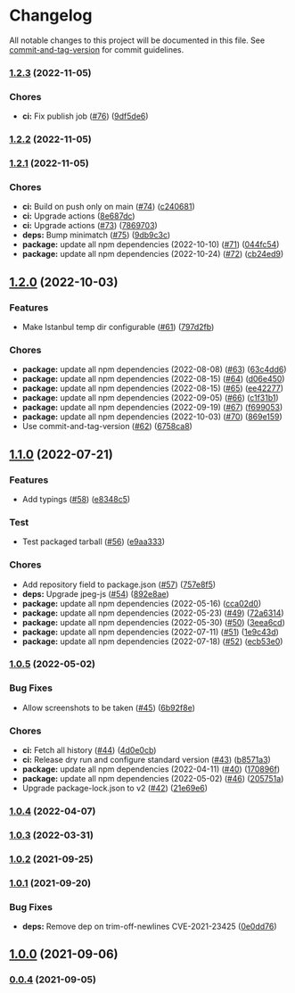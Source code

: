 # Changelog

All notable changes to this project will be documented in this file. See [commit-and-tag-version](https://github.com/absolute-version/commit-and-tag-version) for commit guidelines.

### [1.2.3](https://github.com/anishkny/playwright-test-coverage/compare/v1.2.2...v1.2.3) (2022-11-05)


### Chores

* **ci:** Fix publish job ([#76](https://github.com/anishkny/playwright-test-coverage/issues/76)) ([9df5de6](https://github.com/anishkny/playwright-test-coverage/commit/9df5de6eec921544071e1d42efeb6b0847391321))

### [1.2.2](https://github.com/anishkny/playwright-test-coverage/compare/v1.2.1...v1.2.2) (2022-11-05)

### [1.2.1](https://github.com/anishkny/playwright-test-coverage/compare/v1.2.0...v1.2.1) (2022-11-05)


### Chores

* **ci:** Build on push only on main ([#74](https://github.com/anishkny/playwright-test-coverage/issues/74)) ([c240681](https://github.com/anishkny/playwright-test-coverage/commit/c240681e1e47a9d9a901033f3ef6ee29c6c7f941))
* **ci:** Upgrade actions ([8e687dc](https://github.com/anishkny/playwright-test-coverage/commit/8e687dc4efbbb1efb359082e5467772147d89a2b))
* **ci:** Upgrade actions ([#73](https://github.com/anishkny/playwright-test-coverage/issues/73)) ([7869703](https://github.com/anishkny/playwright-test-coverage/commit/78697033f3901f9b250cd65cf525d4bffd9a4d97))
* **deps:** Bump minimatch ([#75](https://github.com/anishkny/playwright-test-coverage/issues/75)) ([9db9c3c](https://github.com/anishkny/playwright-test-coverage/commit/9db9c3c760e76eb7b2431f041183a8015fa1eb8b))
* **package:** update all npm dependencies (2022-10-10) ([#71](https://github.com/anishkny/playwright-test-coverage/issues/71)) ([044fc54](https://github.com/anishkny/playwright-test-coverage/commit/044fc54bd915bcbb22b07f5ae07ce936ad58836e))
* **package:** update all npm dependencies (2022-10-24) ([#72](https://github.com/anishkny/playwright-test-coverage/issues/72)) ([cb24ed9](https://github.com/anishkny/playwright-test-coverage/commit/cb24ed944e62b62152b68d0dde1a62c9f9981478))

## [1.2.0](https://github.com/anishkny/playwright-test-coverage/compare/v1.1.0...v1.2.0) (2022-10-03)


### Features

* Make Istanbul temp dir configurable ([#61](https://github.com/anishkny/playwright-test-coverage/issues/61)) ([797d2fb](https://github.com/anishkny/playwright-test-coverage/commit/797d2fb35dbd3e6ac23f116dc599a206fbafc175))


### Chores

* **package:** update all npm dependencies (2022-08-08) ([#63](https://github.com/anishkny/playwright-test-coverage/issues/63)) ([63c4dd6](https://github.com/anishkny/playwright-test-coverage/commit/63c4dd6344cd950fe75ef060dca3711ac14c397e))
* **package:** update all npm dependencies (2022-08-15) ([#64](https://github.com/anishkny/playwright-test-coverage/issues/64)) ([d06e450](https://github.com/anishkny/playwright-test-coverage/commit/d06e45005cd264118689cafdf38ea099cbd9de1a))
* **package:** update all npm dependencies (2022-08-15) ([#65](https://github.com/anishkny/playwright-test-coverage/issues/65)) ([ee42277](https://github.com/anishkny/playwright-test-coverage/commit/ee4227742bf45be0b1be6730e6af9f41a9fef807))
* **package:** update all npm dependencies (2022-09-05) ([#66](https://github.com/anishkny/playwright-test-coverage/issues/66)) ([c1f31b1](https://github.com/anishkny/playwright-test-coverage/commit/c1f31b1e31c4d9b35371c3f83a225184fbb8179d))
* **package:** update all npm dependencies (2022-09-19) ([#67](https://github.com/anishkny/playwright-test-coverage/issues/67)) ([f699053](https://github.com/anishkny/playwright-test-coverage/commit/f699053bf0f6523a044900ea5039e6e1c16dc5e8))
* **package:** update all npm dependencies (2022-10-03) ([#70](https://github.com/anishkny/playwright-test-coverage/issues/70)) ([869e159](https://github.com/anishkny/playwright-test-coverage/commit/869e159b65fef8652bab529744a38976e4fabe39))
* Use commit-and-tag-version ([#62](https://github.com/anishkny/playwright-test-coverage/issues/62)) ([6758ca8](https://github.com/anishkny/playwright-test-coverage/commit/6758ca8809792ae2be7351a47f73f276f6dadf1b))

## [1.1.0](https://github.com/anishkny/playwright-test-coverage/compare/v1.0.5...v1.1.0) (2022-07-21)


### Features

* Add typings ([#58](https://github.com/anishkny/playwright-test-coverage/issues/58)) ([e8348c5](https://github.com/anishkny/playwright-test-coverage/commit/e8348c550cce1f2386e38e9bcb1056d7cf57d83b))


### Test

* Test packaged tarball ([#56](https://github.com/anishkny/playwright-test-coverage/issues/56)) ([e9aa333](https://github.com/anishkny/playwright-test-coverage/commit/e9aa333e79f8ff180ced387a042812257921daea))


### Chores

* Add repository field to package.json ([#57](https://github.com/anishkny/playwright-test-coverage/issues/57)) ([757e8f5](https://github.com/anishkny/playwright-test-coverage/commit/757e8f5e844565bd79dd909ba94793364b4fbaf5))
* **deps:** Upgrade jpeg-js ([#54](https://github.com/anishkny/playwright-test-coverage/issues/54)) ([892e8ae](https://github.com/anishkny/playwright-test-coverage/commit/892e8ae7f48f202a5bd2489c689c6484da9b801b))
* **package:** update all npm dependencies (2022-05-16) ([cca02d0](https://github.com/anishkny/playwright-test-coverage/commit/cca02d015cc28a52ef3e49396073c7d841e5eb67))
* **package:** update all npm dependencies (2022-05-23) ([#49](https://github.com/anishkny/playwright-test-coverage/issues/49)) ([72a6314](https://github.com/anishkny/playwright-test-coverage/commit/72a631439f80f02c97e669024b15f0eff607678c))
* **package:** update all npm dependencies (2022-05-30) ([#50](https://github.com/anishkny/playwright-test-coverage/issues/50)) ([3eea6cd](https://github.com/anishkny/playwright-test-coverage/commit/3eea6cd96676e105b455aaad307f677e865c9310))
* **package:** update all npm dependencies (2022-07-11) ([#51](https://github.com/anishkny/playwright-test-coverage/issues/51)) ([1e9c43d](https://github.com/anishkny/playwright-test-coverage/commit/1e9c43dacacbd2a30b3c300c758474781797b009))
* **package:** update all npm dependencies (2022-07-18) ([#52](https://github.com/anishkny/playwright-test-coverage/issues/52)) ([ecb53e0](https://github.com/anishkny/playwright-test-coverage/commit/ecb53e0e87a044fa6e19ed0dcfd76caf6b933e1b))

### [1.0.5](https://github.com/anishkny/playwright-test-coverage/compare/v1.0.4...v1.0.5) (2022-05-02)


### Bug Fixes

* Allow screenshots to be taken ([#45](https://github.com/anishkny/playwright-test-coverage/issues/45)) ([6b92f8e](https://github.com/anishkny/playwright-test-coverage/commit/6b92f8e532838a19bf6d1650ad1db4366caf1de5))


### Chores

* **ci:** Fetch all history ([#44](https://github.com/anishkny/playwright-test-coverage/issues/44)) ([4d0e0cb](https://github.com/anishkny/playwright-test-coverage/commit/4d0e0cbffd7466b19d12ccab1fd6b4e1e0cf0bcf))
* **ci:** Release dry run and configure standard version ([#43](https://github.com/anishkny/playwright-test-coverage/issues/43)) ([b8571a3](https://github.com/anishkny/playwright-test-coverage/commit/b8571a3fcce11ba6f4c335187ed1991af564d81a))
* **package:** update all npm dependencies (2022-04-11) ([#40](https://github.com/anishkny/playwright-test-coverage/issues/40)) ([170896f](https://github.com/anishkny/playwright-test-coverage/commit/170896faeb7a7aefc4e2096c445d5315c89f20bc))
* **package:** update all npm dependencies (2022-05-02) ([#46](https://github.com/anishkny/playwright-test-coverage/issues/46)) ([205751a](https://github.com/anishkny/playwright-test-coverage/commit/205751a17030c9b44481efb10a0c93d458339939))
* Upgrade package-lock.json to v2 ([#42](https://github.com/anishkny/playwright-test-coverage/issues/42)) ([21e69e6](https://github.com/anishkny/playwright-test-coverage/commit/21e69e650fb3c99b5f30dfc78b9d9b312abb5374))

### [1.0.4](https://github.com/anishkny/playwright-test-coverage/compare/v1.0.3...v1.0.4) (2022-04-07)

### [1.0.3](https://github.com/anishkny/playwright-test-coverage/compare/v1.0.2...v1.0.3) (2022-03-31)

### [1.0.2](https://github.com/anishkny/playwright-test-coverage/compare/v1.0.1...v1.0.2) (2021-09-25)

### [1.0.1](https://github.com/anishkny/playwright-test-coverage/compare/v1.0.0...v1.0.1) (2021-09-20)


### Bug Fixes

* **deps:** Remove dep on trim-off-newlines CVE-2021-23425 ([0e0dd76](https://github.com/anishkny/playwright-test-coverage/commit/0e0dd76e275f1a4ff53c643bcc0f7b95354ac2d8))

## [1.0.0](https://github.com/anishkny/playwright-test-coverage/compare/v0.0.4...v1.0.0) (2021-09-06)

### [0.0.4](https://github.com/anishkny/playwright-test-coverage/compare/v0.0.3...v0.0.4) (2021-09-05)
